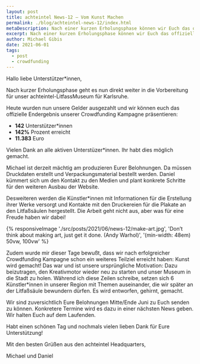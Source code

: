 ```yaml
---
layout: post
title: achteintel News-12 – Vom Kunst Machen
permalink: ./blog/achteintel-news-12/index.html
metaDescription: Nach einer kurzen Erholungsphase können wir Euch das offizielle Endergebnis unserer Crowdfunding Kampagne präsentieren und geben erste Eindrücke in das was gerade passiert.
excerpt: Nach einer kurzen Erholungsphase können wir Euch das offizielle Endergebnis unserer Crowdfunding Kampagne präsentieren und geben erste Eindrücke in das was gerade passiert.
author: Michael Gibis
date: 2021-06-01
tags:
  - post
  - crowdfunding
---
```


Hallo liebe Unterstützer*innen,

Nach kurzer Erholungsphase geht es nun direkt weiter in die Vorbereitung für unser achteintel-LitfassMuseum für Karlsruhe. 

Heute wurden nun unsere Gelder ausgezahlt und wir können euch das offizielle Endergebnis unserer Crowdfunding Kampagne präsentieren:

- **142** Unterstützer*innen
- **142%** Prozent erreicht
- **11.383** Euro

Vielen Dank an alle aktiven Unterstüzer\*innen. Ihr habt dies möglich gemacht.

Michael ist derzeit mächtig am produzieren Eurer Belohnungen. Da müssen Druckdaten erstellt und Verpackungsmaterial bestellt werden. Daniel kümmert sich um den Kontakt zu den Medien und plant konkrete Schritte für den weiteren Ausbau der Website.

Desweiteren werden die Künstler*innen mit Informationen für die Erstellung ihrer Werke versorgt und Kontakte mit den Druckereien für die Plakate an den Litfaßsäulen hergestellt. Die Arbeit geht nicht aus, aber was für eine Freude haben wir dabei!

{% responsiveImage './src/posts/2021/06/news-12/make-art.jpg', 'Don’t think about making art, just get it done. (Andy Warhol)', '(min-width: 48em) 50vw, 100vw' %}

Zudem wurde mir dieser Tage bewußt, dass wir nach erfolgreicher Crowdfunding Kampagne schon ein weiteres Teilziel erreicht haben: Kunst wird gemacht! Das war und ist unsere ursprüngliche Motivation: Dazu beizutragen, den Kreativmotor wieder neu zu starten und unser Museum in die Stadt zu holen. Während ich diese Zeilen schreibe, setzen sich 6 Künstler*innen in unserer Region mit Themen auseinander, die wir später an der Litfaßsäule bewundern dürfen. Es wird entworfen, gehirnt, gemacht.

Wir sind zuversichtlich Eure Belohnungen Mitte/Ende Juni zu Euch senden zu können. Konkretere Termine wird es dazu in einer nächsten News geben. Wir halten Euch auf dem Laufenden.

Habt einen schönen Tag und nochmals vielen lieben Dank für Eure Unterstützung!

Mit den besten Grüßen aus den achteintel Headquarters,

Michael und Daniel
